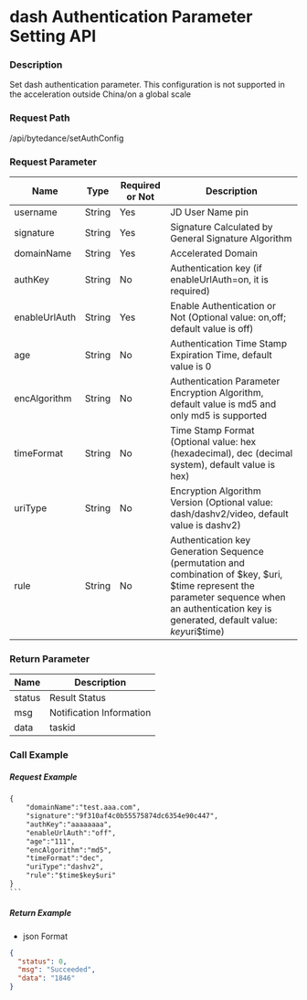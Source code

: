 # dash Authentication Parameter Setting API

### Description

Set dash authentication parameter. This configuration is not supported in the acceleration outside China/on a global scale



### Request Path

/api/bytedance/setAuthConfig



### Request Parameter

| **Name**      | **Type** | **Required or Not** | **Description**                          |
| ----------- | ------ | -------- | ------------------------------- |
| username      | String | Yes        | JD User Name pin                          |
| signature  | String | Yes        | Signature Calculated by General Signature Algorithm |
| domainName      | String | Yes      | Accelerated Domain |
| authKey | String | No       | Authentication key (if enableUrlAuth=on, it is required) |
| enableUrlAuth | String | Yes        | Enable Authentication or Not (Optional value: on,off; default value is off)    |
| age | String | No       | Authentication Time Stamp Expiration Time, default value is 0 |
| encAlgorithm | String | No       | Authentication Parameter Encryption Algorithm, default value is md5 and only md5 is supported |
| timeFormat | String | No       | Time Stamp Format (Optional value: hex (hexadecimal), dec (decimal system), default value is hex) |
| uriType       | String | No       | Encryption Algorithm Version (Optional value: dash/dashv2/video, default value is dashv2) |
| rule | String | No | Authentication key Generation Sequence (permutation and combination of $key, $uri, $time represent the parameter sequence when an authentication key is generated, default value: $key$uri$time) |
### Return Parameter

| **Name**         | **Description**               |
| -------------- | -------------------- |
| status      | Result Status                 |
| msg | Notification Information                   |
| data        | taskid           |


### Call Example

##### Request Example
```html
{
	"domainName":"test.aaa.com",
	"signature":"9f310af4c0b55575874dc6354e90c447",
	"authKey":"aaaaaaaa",
	"enableUrlAuth":"off",
	"age":"111",
	"encAlgorithm":"md5",
	"timeFormat":"dec",
	"uriType":"dashv2",
	"rule":"$time$key$uri"
}
​```
```

##### Return Example

* json Format

```json
{
  "status": 0,
  "msg": "Succeeded",
  "data": "1846"
}
```

```

```
